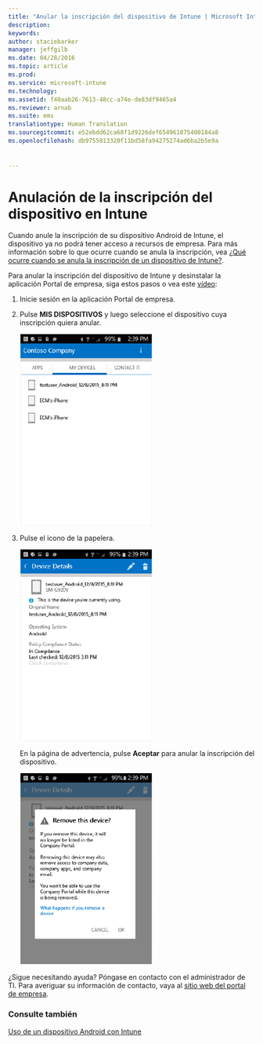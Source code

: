 ```yaml
---
title: "Anular la inscripción del dispositivo de Intune | Microsoft Intune"
description: 
keywords: 
author: staciebarker
manager: jeffgilb
ms.date: 04/28/2016
ms.topic: article
ms.prod: 
ms.service: microsoft-intune
ms.technology: 
ms.assetid: f40aab26-7613-48cc-a74e-de83df9465a4
ms.reviewer: arnab
ms.suite: ems
translationtype: Human Translation
ms.sourcegitcommit: e52ebdd62ca68f1d9226def654961075400184a8
ms.openlocfilehash: db9755013320f11bd58fa94275274ad6ba2b5e9a


---
```



# Anulación de la inscripción del dispositivo en Intune

Cuando anule la inscripción de su dispositivo Android de Intune, el dispositivo ya no podrá tener acceso a recursos de empresa.  Para más información sobre lo que ocurre cuando se anula la inscripción, vea [¿Qué ocurre cuando se anula la inscripción de un dispositivo de Intune?](what-happens-if-you-unenroll-your-device-from-intune-android.md).

Para anular la inscripción del dispositivo de Intune y desinstalar la aplicación Portal de empresa, siga estos pasos o vea este [vídeo](http://aka.ms/gyq2du):

1.  Inicie sesión en la aplicación Portal de empresa.

2.  Pulse **MIS DISPOSITIVOS** y luego seleccione el dispositivo cuya inscripción quiera anular.

    ![android-company-portal-unenroll-choose-device](./media/andr-1-my-devices-choose.png)

3.  Pulse el icono de la papelera.

    ![android-company-portal-unenroll-tap-trash](./media/andr-2-tap-trashcan.png)

    En la página de advertencia, pulse **Aceptar** para anular la inscripción del dispositivo.

    ![android-company-portal-unenroll-warning](./media/andr-3-warning-about-remove.png)

¿Sigue necesitando ayuda? Póngase en contacto con el administrador de TI. Para averiguar su información de contacto, vaya al [sitio web del portal de empresa](http://portal.manage.microsoft.com).

### Consulte también
[Uso de un dispositivo Android con Intune](using-your-android-device-with-intune.md)


<!--HONumber=Jun16_HO4-->


